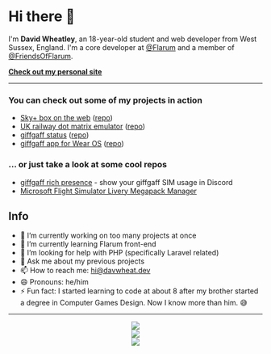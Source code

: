 # Hi there 👋

<!--
**davwheat/davwheat** is a ✨ _special_ ✨ repository because its `README.md` (this file) appears on your GitHub profile.
-->

I'm **David Wheatley**, an 18-year-old student and web developer from West Sussex, England. I'm a core developer at [@Flarum](https://github.com/flarum) and a member of [@FriendsOfFlarum](https://github.com/FriendsOfFlarum).

**[Check out my personal site](https://davwheat.dev/)**

---

### You can check out some of my projects in action

- [Sky+ box on the web](https://sky-epg.davwheat.dev/) ([repo](https://github.com/davwheat/sky-plus-web-simulator))
- [UK railway dot matrix emulator](https://raildotmatrix.davwheat.dev/) ([repo](https://github.com/davwheat/uk-dot-matrix))
- [giffgaff status](https://giffgaffstatus.com/) ([repo](https://github.com/davwheat/giffgaff-status))
- [giffgaff app for Wear OS](https://play.google.com/store/apps/details?id=dev.davwheat.giffgaff.wearable) ([repo](https://github.com/davwheat/giffgaff-for-wear-os))

### ... or just take a look at some cool repos

- [giffgaff rich presence](https://github.com/davwheat/giffgaff-rich-presence) - show your giffgaff SIM usage in Discord
- [Microsoft Flight Simulator Livery Megapack Manager](https://github.com/MSFS-Mega-Pack/MSFS2020-livery-manager/)

## Info

- 🔭 I’m currently working on too many projects at once
- 🌱 I’m currently learning Flarum front-end
- 🤔 I’m looking for help with PHP (specifically Laravel related)
- 💬 Ask me about my previous projects
- 📫 How to reach me: [hi@davwheat.dev](mailto:hi@davwheat.dev)
- 😄 Pronouns: he/him
- ⚡ Fun fact: I started learning to code at about 8 after my brother started a degree in Computer Games Design. Now I know more than him. 😅

----

<p align="center">
  <img src="https://github-profile-trophy.vercel.app/?username=davwheat&theme=darkhub&margin-w=8&margin-h=8&no-frame=true">
  <br/>
  <img src="https://github-readme-stats.vercel.app/api?username=davwheat&count_private=true&theme=dark&show_icons=true">
  <br/>
  <!-- I have NO CLUE why 'Smalltalk' is showing as ~90% of my code language... -->
  <img src="https://github-readme-stats.vercel.app/api/top-langs/?username=davwheat&layout=compact&hide=smalltalk&langs_count=6&theme=dark">
</p>

